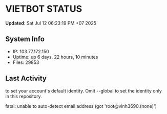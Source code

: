# VIETBOT STATUS
**Updated**: Sat Jul 12 06:23:19 PM +07 2025

## System Info
- IP: 103.77.172.150
- Uptime: up 6 days, 22 hours, 10 minutes
- Files: 29853

## Last Activity

to set your account's default identity.
Omit --global to set the identity only in this repository.

fatal: unable to auto-detect email address (got 'root@vinh3690.(none)')
